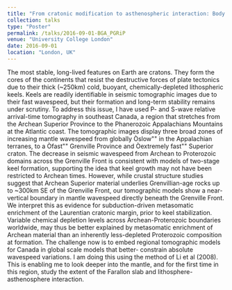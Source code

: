 ```yaml
---
title: "From cratonic modification to asthenospheric interaction: Body wave tomography of the North American cratonic margin"
collection: talks
type: "Poster"
permalink: /talks/2016-09-01-BGA_PGRiP
venue: "University College London"
date: 2016-09-01
location: "London, UK"
---
```


The most stable, long-lived features on Earth are cratons. They form the cores of the continents that resist the destructive forces of plate tectonics due to their thick (~250km) cold, buoyant, chemically-depleted lithospheric keels. Keels are readily identifiable in seismic tomographic images due to their fast wavespeed, but their formation and long-term stability remains under scrutiny. To address this issue, I have used P- and S-wave relative arrival-time tomography in southeast Canada, a region that stretches from the Archean Superior Province to the Phanerozoic Appalachians Mountains at the Atlantic coast. The tomographic images display three broad zones of increasing mantle wavespeed from globally Òslow&quot;&quot; in the Appalachian terranes, to a Òfast&quot;&quot; Grenville Province and Òextremely fast&quot;&quot; Superior craton. The decrease in seismic wavespeed from Archean to Proterozoic domains across the Grenville Front is consistent with models of two-stage keel formation, supporting the idea that keel growth may not have been restricted to Archean times. However, while crustal structure studies suggest that Archean Superior material underlies Grenvillian-age rocks up to ~300km SE of the Grenville Front, our tomographic models show a near-vertical boundary in mantle wavespeed directly beneath the Grenville Front. We interpret this as evidence for subduction-driven metasomatic enrichment of the Laurentian cratonic margin, prior to keel stabilization. Variable chemical depletion levels across Archean-Proterozoic boundaries worldwide, may thus be better explained by metasomatic enrichment of Archean material than an inherently less-depleted Proterozoic composition at formation. The challenge now is to embed regional tomographic models for Canada in global scale models that better- constrain absolute wavespeed variations. I am doing this using the method of Li et al (2008). This is enabling me to look deeper into the mantle, and for the first time in this region, study the extent of the Farallon slab and lithosphere-asthenosphere interaction. 
